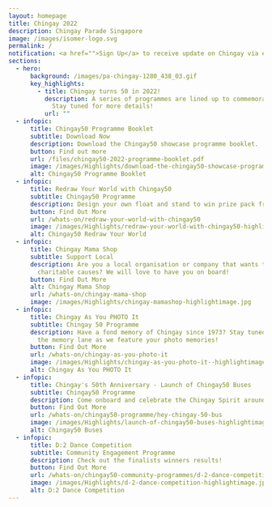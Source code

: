 ```yaml
---
layout: homepage
title: Chingay 2022
description: Chingay Parade Singapore
image: /images/isomer-logo.svg
permalink: /
notification: <a href="">Sign Up</a> to receive update on Chingay via email!
sections:
  - hero:
      background: /images/pa-chingay-1280_438_03.gif
      key_highlights:
        - title: Chingay turns 50 in 2022!
          description: A series of programmes are lined up to commemorate this milestone.
            Stay tuned for more details!
          url: ""
  - infopic:
      title: Chingay50 Programme Booklet
      subtitle: Download Now
      description: Download the Chingay50 showcase programme booklet.
      button: Find out more
      url: /files/chingay50-2022-programme-booklet.pdf
      image: /images/Highlights/download-the-chingay50-showcase-programme-booklet--highlightimage.png
      alt: Chingay50 Programme Booklet
  - infopic:
      title: Redraw Your World with Chingay50
      subtitle: Chingay50 Programme
      description: Design your own float and stand to win prize pack from Cartoon Network!
      button: Find Out More
      url: /whats-on/redraw-your-world-with-chingay50
      image: /images/Highlights/redraw-your-world-with-chingay50-highlightimage.jpg
      alt: Chingay50 Redraw Your World
  - infopic:
      title: Chingay Mama Shop
      subtitle: Support Local
      description: Are you a local organisation or company that wants to do a part for
        charitable causes? We will love to have you on board!
      button: Find Out More
      alt: Chingay Mama Shop
      url: /whats-on/chingay-mama-shop
      image: /images/Highlights/chingay-mamashop-highlightimage.jpg
  - infopic:
      title: Chingay As You PHOTO It
      subtitle: Chingay 50 Programme
      description: Have a fond memory of Chingay since 1973? Stay tuned to walk down
        the memory lane as we feature your photo memories!
      button: Find Out More
      url: /whats-on/chingay-as-you-photo-it
      image: /images/Highlights/chingay-as-you-photo-it--highlightimage.jpg
      alt: Chingay As You PHOTO It
  - infopic:
      title: Chingay's 50th Anniversary - Launch of Chingay50 Buses
      subtitle: Chingay50 Programme
      description: Come onboard and celebrate the Chingay Spirit around the island!
      button: Find Out More
      url: /whats-on/chingay50-programme/hey-chingay-50-bus
      image: /images/Highlights/launch-of-chingay50-buses-highlightimage.jpg
      alt: Chingay50 Buses
  - infopic:
      title: D:2 Dance Competition
      subtitle: Community Engagement Programme
      description: Check out the finalists winners results!
      button: Find Out More
      url: /whats-on/chingay50-community-programmes/d-2-dance-competition
      image: /images/Highlights/d-2-dance-competition-highlightimage.jpg
      alt: D:2 Dance Competition
---
```

